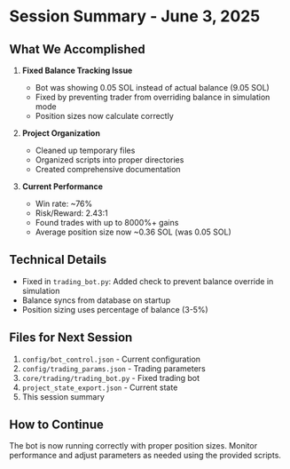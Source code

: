 # Session Summary - June 3, 2025

## What We Accomplished
1. **Fixed Balance Tracking Issue**
   - Bot was showing 0.05 SOL instead of actual balance (9.05 SOL)
   - Fixed by preventing trader from overriding balance in simulation mode
   - Position sizes now calculate correctly

2. **Project Organization**
   - Cleaned up temporary files
   - Organized scripts into proper directories
   - Created comprehensive documentation

3. **Current Performance**
   - Win rate: ~76%
   - Risk/Reward: 2.43:1
   - Found trades with up to 8000%+ gains
   - Average position size now ~0.36 SOL (was 0.05 SOL)

## Technical Details
- Fixed in `trading_bot.py`: Added check to prevent balance override in simulation
- Balance syncs from database on startup
- Position sizing uses percentage of balance (3-5%)

## Files for Next Session
1. `config/bot_control.json` - Current configuration
2. `config/trading_params.json` - Trading parameters
3. `core/trading/trading_bot.py` - Fixed trading bot
4. `project_state_export.json` - Current state
5. This session summary

## How to Continue
The bot is now running correctly with proper position sizes. Monitor performance
and adjust parameters as needed using the provided scripts.
